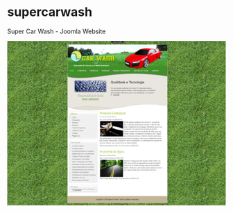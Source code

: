 # supercarwash
Super Car Wash - Joomla Website

![screenshot](/screenshots/Super%20Car%20Wash.png "Super Car Wash")
